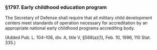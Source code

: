 ### §1797. Early childhood education program ###

The Secretary of Defense shall require that all military child development centers meet standards of operation necessary for accreditation by an appropriate national early childhood programs accrediting body.

(Added Pub. L. 104–106, div. A, title V, §568(a)(1), Feb. 10, 1996, 110 Stat. 335.)